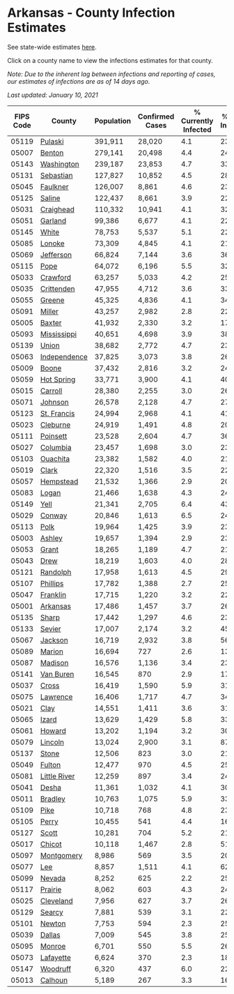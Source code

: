 # Arkansas - County Infection Estimates

See state-wide estimates [here](/infections/us-ar).

Click on a county name to view the infections estimates for that county.

*Note: Due to the inherent lag between infections and reporting of cases, our estimates of infections are as of 14 days ago.*

*Last updated: January 10, 2021*

|   FIPS Code |                       County |   Population |   Confirmed Cases |   % Currently Infected |   % Total Infected |
|-------------|------------------------------|--------------|-------------------|------------------------|--------------------|
|       05119 |           [Pulaski](pulaski) |      391,911 |            28,020 |                    4.1 |               23.9 |
|       05007 |             [Benton](benton) |      279,141 |            20,498 |                    4.4 |               24.5 |
|       05143 |     [Washington](washington) |      239,187 |            23,853 |                    4.7 |               33.7 |
|       05131 |       [Sebastian](sebastian) |      127,827 |            10,852 |                    4.5 |               28.1 |
|       05045 |         [Faulkner](faulkner) |      126,007 |             8,861 |                    4.6 |               23.0 |
|       05125 |             [Saline](saline) |      122,437 |             8,661 |                    3.9 |               22.9 |
|       05031 |       [Craighead](craighead) |      110,332 |            10,941 |                    4.1 |               32.5 |
|       05051 |           [Garland](garland) |       99,386 |             6,677 |                    4.1 |               22.0 |
|       05145 |               [White](white) |       78,753 |             5,537 |                    5.1 |               22.6 |
|       05085 |             [Lonoke](lonoke) |       73,309 |             4,845 |                    4.1 |               21.2 |
|       05069 |       [Jefferson](jefferson) |       66,824 |             7,144 |                    3.6 |               36.4 |
|       05115 |                 [Pope](pope) |       64,072 |             6,196 |                    5.5 |               32.1 |
|       05033 |         [Crawford](crawford) |       63,257 |             5,033 |                    4.2 |               25.9 |
|       05035 |     [Crittenden](crittenden) |       47,955 |             4,712 |                    3.6 |               33.8 |
|       05055 |             [Greene](greene) |       45,325 |             4,836 |                    4.1 |               34.6 |
|       05091 |             [Miller](miller) |       43,257 |             2,982 |                    2.8 |               22.7 |
|       05005 |             [Baxter](baxter) |       41,932 |             2,330 |                    3.2 |               17.9 |
|       05093 |   [Mississippi](mississippi) |       40,651 |             4,698 |                    3.9 |               38.6 |
|       05139 |               [Union](union) |       38,682 |             2,772 |                    4.7 |               23.7 |
|       05063 | [Independence](independence) |       37,825 |             3,073 |                    3.8 |               26.8 |
|       05009 |               [Boone](boone) |       37,432 |             2,816 |                    3.2 |               24.4 |
|       05059 |     [Hot Spring](hot-spring) |       33,771 |             3,900 |                    4.1 |               40.5 |
|       05015 |           [Carroll](carroll) |       28,380 |             2,255 |                    3.0 |               26.2 |
|       05071 |           [Johnson](johnson) |       26,578 |             2,128 |                    4.7 |               27.0 |
|       05123 |   [St. Francis](st.-francis) |       24,994 |             2,968 |                    4.1 |               41.9 |
|       05023 |         [Cleburne](cleburne) |       24,919 |             1,491 |                    4.8 |               20.6 |
|       05111 |         [Poinsett](poinsett) |       23,528 |             2,604 |                    4.7 |               36.2 |
|       05027 |         [Columbia](columbia) |       23,457 |             1,698 |                    3.0 |               23.6 |
|       05103 |         [Ouachita](ouachita) |       23,382 |             1,582 |                    4.0 |               21.4 |
|       05019 |               [Clark](clark) |       22,320 |             1,516 |                    3.5 |               22.7 |
|       05057 |       [Hempstead](hempstead) |       21,532 |             1,366 |                    2.9 |               20.8 |
|       05083 |               [Logan](logan) |       21,466 |             1,638 |                    4.3 |               24.8 |
|       05149 |                 [Yell](yell) |       21,341 |             2,705 |                    6.4 |               43.7 |
|       05029 |             [Conway](conway) |       20,846 |             1,613 |                    6.5 |               24.7 |
|       05113 |                 [Polk](polk) |       19,964 |             1,425 |                    3.9 |               23.1 |
|       05003 |             [Ashley](ashley) |       19,657 |             1,394 |                    2.9 |               23.8 |
|       05053 |               [Grant](grant) |       18,265 |             1,189 |                    4.7 |               21.6 |
|       05043 |                 [Drew](drew) |       18,219 |             1,603 |                    4.0 |               28.9 |
|       05121 |         [Randolph](randolph) |       17,958 |             1,613 |                    4.5 |               29.4 |
|       05107 |         [Phillips](phillips) |       17,782 |             1,388 |                    2.7 |               25.8 |
|       05047 |         [Franklin](franklin) |       17,715 |             1,220 |                    3.2 |               22.2 |
|       05001 |         [Arkansas](arkansas) |       17,486 |             1,457 |                    3.7 |               26.9 |
|       05135 |               [Sharp](sharp) |       17,442 |             1,297 |                    4.6 |               23.9 |
|       05133 |             [Sevier](sevier) |       17,007 |             2,174 |                    3.2 |               45.7 |
|       05067 |           [Jackson](jackson) |       16,719 |             2,932 |                    3.8 |               56.6 |
|       05089 |             [Marion](marion) |       16,694 |               727 |                    2.6 |               13.8 |
|       05087 |           [Madison](madison) |       16,576 |             1,136 |                    3.4 |               23.0 |
|       05141 |       [Van Buren](van-buren) |       16,545 |               870 |                    2.9 |               17.3 |
|       05037 |               [Cross](cross) |       16,419 |             1,590 |                    5.9 |               31.8 |
|       05075 |         [Lawrence](lawrence) |       16,406 |             1,717 |                    4.7 |               34.5 |
|       05021 |                 [Clay](clay) |       14,551 |             1,411 |                    3.6 |               31.7 |
|       05065 |               [Izard](izard) |       13,629 |             1,429 |                    5.8 |               33.8 |
|       05061 |             [Howard](howard) |       13,202 |             1,194 |                    3.2 |               30.8 |
|       05079 |           [Lincoln](lincoln) |       13,024 |             2,900 |                    3.1 |               87.4 |
|       05137 |               [Stone](stone) |       12,506 |               823 |                    3.0 |               21.7 |
|       05049 |             [Fulton](fulton) |       12,477 |               970 |                    4.5 |               25.0 |
|       05081 | [Little River](little-river) |       12,259 |               897 |                    3.4 |               24.3 |
|       05041 |               [Desha](desha) |       11,361 |             1,032 |                    4.1 |               30.5 |
|       05011 |           [Bradley](bradley) |       10,763 |             1,075 |                    5.9 |               33.2 |
|       05109 |                 [Pike](pike) |       10,718 |               768 |                    4.8 |               23.6 |
|       05105 |               [Perry](perry) |       10,455 |               541 |                    4.4 |               16.5 |
|       05127 |               [Scott](scott) |       10,281 |               704 |                    5.2 |               21.5 |
|       05017 |             [Chicot](chicot) |       10,118 |             1,467 |                    2.8 |               51.9 |
|       05097 |     [Montgomery](montgomery) |        8,986 |               569 |                    3.5 |               20.1 |
|       05077 |                   [Lee](lee) |        8,857 |             1,511 |                    4.1 |               62.7 |
|       05099 |             [Nevada](nevada) |        8,252 |               625 |                    2.2 |               25.8 |
|       05117 |           [Prairie](prairie) |        8,062 |               603 |                    4.3 |               24.7 |
|       05025 |       [Cleveland](cleveland) |        7,956 |               627 |                    3.7 |               26.4 |
|       05129 |             [Searcy](searcy) |        7,881 |               539 |                    3.1 |               22.7 |
|       05101 |             [Newton](newton) |        7,753 |               594 |                    2.3 |               25.5 |
|       05039 |             [Dallas](dallas) |        7,009 |               545 |                    3.8 |               25.1 |
|       05095 |             [Monroe](monroe) |        6,701 |               550 |                    5.5 |               26.6 |
|       05073 |       [Lafayette](lafayette) |        6,624 |               370 |                    2.3 |               18.5 |
|       05147 |         [Woodruff](woodruff) |        6,320 |               437 |                    6.0 |               22.2 |
|       05013 |           [Calhoun](calhoun) |        5,189 |               267 |                    3.3 |               16.4 |